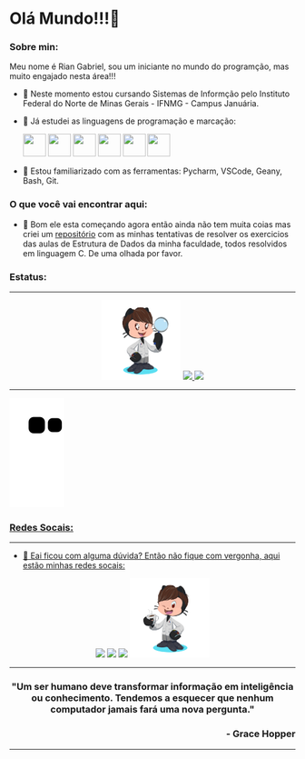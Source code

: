 # Olá Mundo!!!👋

### Sobre min: 

Meu nome é Rian Gabriel, sou um iniciante no mundo do programção, mas muito engajado nesta área!!!
- 🔭 Neste momento estou cursando Sistemas de Informção pelo Instituto Federal do Norte de Minas Gerais - IFNMG - Campus Januária.
- 🌱 Já estudei as linguagens de programação e marcação: 

   <img src="https://cdn.jsdelivr.net/gh/devicons/devicon/icons/c/c-plain.svg" width="40" height="40"/> <img src="https://cdn.jsdelivr.net/gh/devicons/devicon/icons/python/python-plain.svg" width="40" height="40"/> <img src="https://cdn.jsdelivr.net/gh/devicons/devicon/icons/html5/html5-original.svg" width="40" height="40"/> <img src="https://cdn.jsdelivr.net/gh/devicons/devicon/icons/css3/css3-original.svg" width="40" height="40"/>  <img src="https://cdn.jsdelivr.net/gh/devicons/devicon/icons/javascript/javascript-original.svg" width="40" height="40" /> <img src="https://cdn.jsdelivr.net/gh/devicons/devicon/icons/cplusplus/cplusplus-original.svg"  width="40" height="40"/>
        
          
          
- 🤝 Estou familiarizado com as ferramentas: Pycharm, VSCode, Geany, Bash, Git. 

### O que você vai encontrar aqui:

- 🏈 Bom ele esta começando agora então ainda não tem muita coias mas criei um [repositório](https://github.com/RianAndrade/EstudosC) com as minhas tentativas de resolver os exercicios das aulas de Estrutura de Dados da minha faculdade, todos resolvidos em linguagem C. De uma olhada por favor.


### Estatus: 
***

<div align="center">
  <img src="https://github.com/RianAndrade/EstudosC/blob/main/imagens/octocat-1677547065887.png"  width="140" height="140"/>
  <a href="https://github.com/RianAndrade">
  <img height="135em" src="https://github-readme-stats.vercel.app/api?username=RianAndrade&show_icons=true&theme=dracula&include_all_commits=true&count_private=true"/>
  <img height="135em" src="https://github-readme-stats.vercel.app/api/top-langs/?username=RianAndrade&layout=compact&langs_count=7&theme=dracula"/>
</div>

***

   ![Snake animation](https://github.com/RianAndrade/RianAndrade/blob/output/github-contribution-grid-snake.svg)
### Redes Socais: 
***
   
 - 👾 Eai ficou com alguma dúvida? Então não fique com vergonha, aqui estão minhas redes socais:
<div align="center">
<a href="https://www.instagram.com/riangabriel_rg_hk/?next=%2F" target="_blank"><img src="https://img.shields.io/badge/-Instagram-%23E4405F?style=for-the-badge&logo=instagram&logoColor=white" target="_blank"></a>
<a href = "riangabrieldev@gmai.com"><img src="https://img.shields.io/badge/Gmail-D14836?style=for-the-badge&logo=gmail&logoColor=white" target="_blank"></a>
<a href="https://www.linkedin.com/in/rian-andrade-52489425b/" target="_blank"><img src="https://img.shields.io/badge/-LinkedIn-%230077B5?style=for-the-badge&logo=linkedin&logoColor=white" target="_blank"></a>
<img src="https://github.com/RianAndrade/EstudosC/blob/main/imagens/octocat-1677582851060.png"  width="140" height="140"/>
  </div>

   
***

<div align="center">
   
   
   
### "Um ser humano deve transformar informação em inteligência ou conhecimento. Tendemos a esquecer que nenhum computador jamais fará uma nova pergunta."

   
</div>
   
<div align="right">
   
###  - Grace Hopper    
   
</div>   
   
***
   
   
